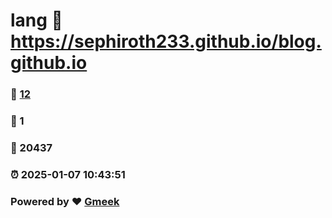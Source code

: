 # lang :link: https://sephiroth233.github.io/blog.github.io 
### :page_facing_up: [12](https://sephiroth233.github.io/blog.github.io/tag.html) 
### :speech_balloon: 1 
### :hibiscus: 20437 
### :alarm_clock: 2025-01-07 10:43:51 
### Powered by :heart: [Gmeek](https://github.com/Meekdai/Gmeek)
